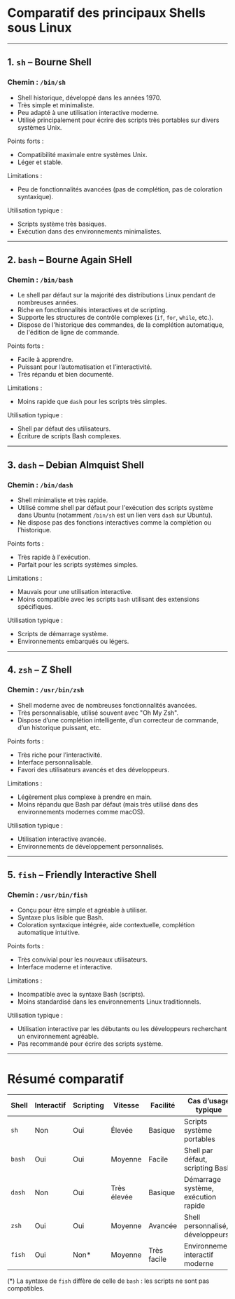# Comparatif des principaux Shells sous Linux

---

## 1. `sh` – Bourne Shell

### Chemin : `/bin/sh`

- Shell historique, développé dans les années 1970.
- Très simple et minimaliste.
- Peu adapté à une utilisation interactive moderne.
- Utilisé principalement pour écrire des scripts très portables sur divers systèmes Unix.

Points forts :
- Compatibilité maximale entre systèmes Unix.
- Léger et stable.

Limitations :
- Peu de fonctionnalités avancées (pas de complétion, pas de coloration syntaxique).

Utilisation typique :
- Scripts système très basiques.
- Exécution dans des environnements minimalistes.

---

## 2. `bash` – Bourne Again SHell

### Chemin : `/bin/bash`

- Le shell par défaut sur la majorité des distributions Linux pendant de nombreuses années.
- Riche en fonctionnalités interactives et de scripting.
- Supporte les structures de contrôle complexes (`if`, `for`, `while`, etc.).
- Dispose de l'historique des commandes, de la complétion automatique, de l'édition de ligne de commande.

Points forts :
- Facile à apprendre.
- Puissant pour l’automatisation et l’interactivité.
- Très répandu et bien documenté.

Limitations :
- Moins rapide que `dash` pour les scripts très simples.

Utilisation typique :
- Shell par défaut des utilisateurs.
- Écriture de scripts Bash complexes.

---

## 3. `dash` – Debian Almquist Shell

### Chemin : `/bin/dash`

- Shell minimaliste et très rapide.
- Utilisé comme shell par défaut pour l'exécution des scripts système dans Ubuntu (notamment `/bin/sh` est un lien vers `dash` sur Ubuntu).
- Ne dispose pas des fonctions interactives comme la complétion ou l’historique.

Points forts :
- Très rapide à l'exécution.
- Parfait pour les scripts systèmes simples.

Limitations :
- Mauvais pour une utilisation interactive.
- Moins compatible avec les scripts `bash` utilisant des extensions spécifiques.

Utilisation typique :
- Scripts de démarrage système.
- Environnements embarqués ou légers.

---

## 4. `zsh` – Z Shell

### Chemin : `/usr/bin/zsh`

- Shell moderne avec de nombreuses fonctionnalités avancées.
- Très personnalisable, utilisé souvent avec "Oh My Zsh".
- Dispose d’une complétion intelligente, d’un correcteur de commande, d’un historique puissant, etc.

Points forts :
- Très riche pour l’interactivité.
- Interface personnalisable.
- Favori des utilisateurs avancés et des développeurs.

Limitations :
- Légèrement plus complexe à prendre en main.
- Moins répandu que Bash par défaut (mais très utilisé dans des environnements modernes comme macOS).

Utilisation typique :
- Utilisation interactive avancée.
- Environnements de développement personnalisés.

---

## 5. `fish` – Friendly Interactive Shell

### Chemin : `/usr/bin/fish`

- Conçu pour être simple et agréable à utiliser.
- Syntaxe plus lisible que Bash.
- Coloration syntaxique intégrée, aide contextuelle, complétion automatique intuitive.

Points forts :
- Très convivial pour les nouveaux utilisateurs.
- Interface moderne et interactive.

Limitations :
- Incompatible avec la syntaxe Bash (scripts).
- Moins standardisé dans les environnements Linux traditionnels.

Utilisation typique :
- Utilisation interactive par les débutants ou les développeurs recherchant un environnement agréable.
- Pas recommandé pour écrire des scripts système.

---

# Résumé comparatif

| Shell  | Interactif | Scripting | Vitesse | Facilité | Cas d’usage typique                |
|--------|------------|-----------|---------|----------|------------------------------------|
| `sh`   | Non        | Oui       | Élevée  | Basique  | Scripts système portables          |
| `bash` | Oui        | Oui       | Moyenne | Facile   | Shell par défaut, scripting Bash   |
| `dash` | Non        | Oui       | Très élevée | Basique | Démarrage système, exécution rapide |
| `zsh`  | Oui        | Oui       | Moyenne | Avancée  | Shell personnalisé, développeurs   |
| `fish` | Oui        | Non*      | Moyenne | Très facile | Environnement interactif moderne   |

(*) La syntaxe de `fish` diffère de celle de `bash` : les scripts ne sont pas compatibles.

